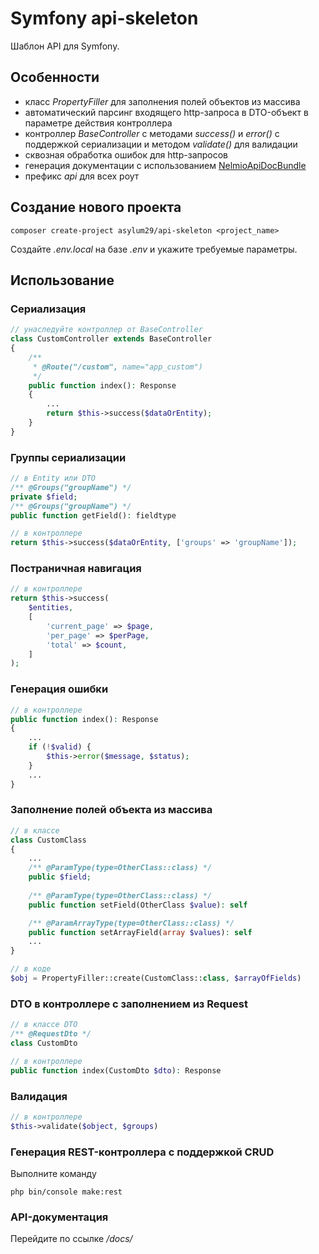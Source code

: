 # Symfony api-skeleton
Шаблон API для Symfony.
## Особенности
- класс *PropertyFiller* для заполнения полей объектов из массива
- автоматический парсинг входящего http-запроса в DTO-объект в параметре действия контроллера
- контроллер *BaseController* с методами *success()* и *error()* с поддержкой сериализации и методом *validate()* для валидации
- сквозная обработка ошибок для http-запросов
- генерация документации с использованием [NelmioApiDocBundle](https://symfony.com/bundles/NelmioApiDocBundle/current/index.html)
- префикс *api* для всех роут
## Создание нового проекта
```
composer create-project asylum29/api-skeleton <project_name>
```
Создайте *.env.local* на базе *.env* и укажите требуемые параметры.
## Использование
### Сериализация
```php
// унаследуйте контроллер от BaseController
class CustomController extends BaseController
{
    /**
     * @Route("/custom", name="app_custom")
     */
    public function index(): Response
    {
        ...
        return $this->success($dataOrEntity);
    }
}
```
### Группы сериализации
```php
// в Entity или DTO
/** @Groups("groupName") */
private $field;
/** @Groups("groupName") */
public function getField(): fieldtype

// в контроллере
return $this->success($dataOrEntity, ['groups' => 'groupName']);
```
### Постраничная навигация
```php
// в контроллере
return $this->success(
    $entities,
    [
        'current_page' => $page,
        'per_page' => $perPage,
        'total' => $count,
    ]
);
```
### Генерация ошибки
```php
// в контроллере
public function index(): Response
{
    ...
    if (!$valid) {
        $this->error($message, $status);
    }
    ...
}
```
### Заполнение полей объекта из массива
```php
// в классе
class СustomClass
{
    ...
    /** @ParamType(type=OtherClass::class) */
    public $field;
    
    /** @ParamType(type=OtherClass::class) */
    public function setField(OtherClass $value): self

    /** @ParamArrayType(type=OtherClass::class) */
    public function setArrayField(array $values): self
    ...
}

// в коде
$obj = PropertyFiller::create(СustomClass::class, $arrayOfFields)
```
### DTO в контроллере с заполнением из Request
```php
// в классе DTO
/** @RequestDto */
class СustomDto

// в контроллере
public function index(СustomDto $dto): Response
```
### Валидация
```php
// в контроллере
$this->validate($object, $groups)
```
### Генерация REST-контроллера с поддержкой CRUD
Выполните команду
```
php bin/console make:rest
```
### API-документация
Перейдите по ссылке */docs/*
